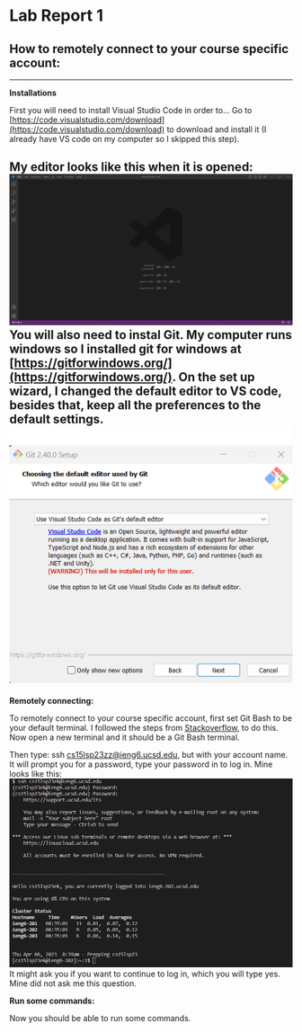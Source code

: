 # Lab Report 1
## How to remotely connect to your course specific account:
***
**Installations**


First you will need to install Visual Studio Code in order to... Go to [https://code.visualstudio.com/download](https://code.visualstudio.com/download) to download and install it (I already have VS code on my computer so I skipped this step).


My editor looks like this when it is opened:
![Image](VScodeSC.png)
You will also need to instal Git. My computer runs windows so I installed git for windows at [https://gitforwindows.org/](https://gitforwindows.org/).
On the set up wizard, I changed the default editor to VS code, besides that, keep all the preferences to the default settings.
![Image](GitInstall.png)
---
**Remotely connecting:**


To remotely connect to your course specific account, first set Git Bash to be your default terminal. I followed the steps from [Stackoverflow](https://stackoverflow.com/a/50527994), to do this.
Now open a new terminal and it should be a Git Bash terminal.

Then type: ssh cs15lsp23zz@ieng6.ucsd.edu, but with your account name. It will prompt you for a password, type your password in to log in. Mine looks like this:
![Image](terminalSC1.png)
It might ask you if you want to continue to log in, which you will type yes. Mine did not ask me this question.

**Run some commands:**


Now you should be able to run some commands.
